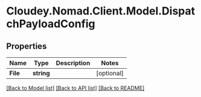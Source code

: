 # Cloudey.Nomad.Client.Model.DispatchPayloadConfig

## Properties

Name | Type | Description | Notes
------------ | ------------- | ------------- | -------------
**File** | **string** |  | [optional] 

[[Back to Model list]](../README.md#documentation-for-models) [[Back to API list]](../README.md#documentation-for-api-endpoints) [[Back to README]](../README.md)

